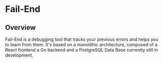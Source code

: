 # Fail-End
## Overview 
Fail-End is a debugging tool that tracks your previous errors and helps you to learn from them. It's based on a monolithic architecture, composed of a React frontend a Go backend and a PostgreSQL Data Base currently still in development.
